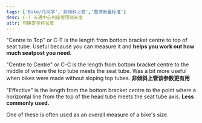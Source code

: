 ```yaml
---
tags: ['Bike/几何学','非倾斜上管','整体衡量标准']
desc: C-T 五通中心到座管顶部长度
attr: 可确定坐杆长度
---
```


"Centre to Top" or C-T is the length from bottom bracket centre to top of seat tube. Useful because you can measure it and **helps you work out how much seatpost you need**.

"Centre to Centre" or C-C is the length from bottom bracket centre to the middle of where the top tube meets the seat tube. Was a bit more useful when bikes were made without sloping top tubes. **非倾斜上管该参数更有用**

"Effective" is the length from the bottom bracket centre to the point where a horizontal line from the top of the head tube meets the seat tube axis. **Less commonly used.**

One of these is often used as an overall measure of a bike's size.
